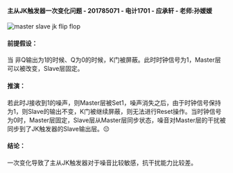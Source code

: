 #### 主从JK触发器一次变化问题 - 201785071 - 电计1701 - 应承轩 - 老师:孙媛媛

![master slave jk flip flop](https://www.electronics-tutorials.ws/sequential/seq14.gif)

#### 前提假设：

当 非Q输出为1的时候、Q为0的时候，K门被屏蔽。此时时钟信号为1，Master层可以被改变，Slave层固定。



#### 推演：

若此时J接收到1的噪声，则Master层被Set1，噪声消失之后，由于时钟信号保持为1，则Slave的输出不变，K门被继续屏蔽，则无法进行Reset操作。当时钟信号为0时，Master层固定，Slave层从Master层同步状态，噪音对Master层的干扰被同步到了JK触发器的Slave输出层。😔



#### 结论：

一次变化导致了主从JK触发器对于噪音比较敏感，抗干扰能力比较差。